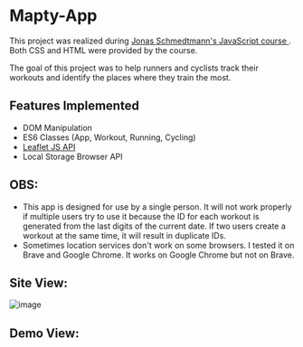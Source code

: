 # Mapty-App

<p>
  This project was realized during 
  <a href="https://www.udemy.com/course/the-complete-javascript-course/learn/lecture/22648733#overview" target="_blank">
    Jonas Schmedtmann's JavaScript course
  </a>. Both CSS and HTML were provided by the course.
</p>

<p>
  The goal of this project was to help runners and cyclists track their workouts and 
  identify the places where they train the most.
</p>

<h2>Features Implemented</h2>

<ul>
  <li>DOM Manipulation</li>
  <li>ES6 Classes (App, Workout, Running, Cycling)</li>
  <li><a href="https://leafletjs.com/" target="_blank">Leaflet JS API</a></li>
  <li>Local Storage Browser API</li>
</ul>

<h2>OBS:</h2>

<ul>
  <li>
    This app is designed for use by a single person. It will not work properly if multiple users try to use it because the ID for each workout 
    is generated from the last digits of the current date. If two users create a workout at the same time, it will result in duplicate IDs.
  </li>
  <li>
    Sometimes location services don't work on some browsers. I tested it on Brave and Google Chrome. It works on Google Chrome but not on Brave.
  </li>
</ul>

<h2>Site View: </h2>

![image](https://github.com/user-attachments/assets/e58824a4-063d-47db-b3af-a4203651e17c)

<h2>Demo View: </h2>




